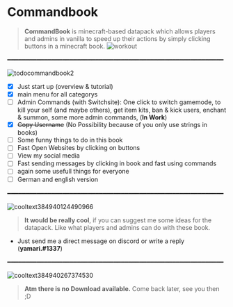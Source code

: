 # Commandbook
> **__CommandBook__** is minecraft-based datapack which allows players and admins in vanilla to speed up their actions by simply clicking buttons in a minecraft book.
![workout](https://user-images.githubusercontent.com/84765891/119454009-506bea80-bd38-11eb-9db9-7ffb02300ab4.jpg)

━━━━━━━━━━━━━━━━━━━━━━━━━━━━━━━━━━━━━━━━━━━━━━━━━━━━━━━━━━━

 ![todocommandbook2](https://user-images.githubusercontent.com/84765891/119454988-75ad2880-bd39-11eb-9a25-45663f886c16.png)
- [x] Just start up (overview & tutorial)
- [x] main menu for all categorys
- [ ] Admin Commands (with Switchsite): One click to switch gamemode, to kill your self (and maybe others), get item kits, ban & kick users, enchant & summon, some more admin commands, (**In Work**)
- [x] ~~Copy Username~~ (No Possibility because of you only use strings in books)
- [ ] Some funny things to do in this book
- [ ] Fast Open Websites by clicking on buttons
- [ ] View my social media
- [ ] Fast sending messages by clicking in book and fast using commands
- [ ] again some usefull things for everyone
- [ ] German and english version

━━━━━━━━━━━━━━━━━━━━━━━━━━━━━━━━━━━━━━━━━━━━━━━━━━━━━━━━━━━

![cooltext384940124490966](https://user-images.githubusercontent.com/84765891/119456126-a0e44780-bd3a-11eb-8e4e-30230525be50.png)
> **It would be really cool**, if you can suggest me some ideas for the datapack. Like what players and admins can do with these book.
- Just send me a direct message on discord or write a reply (**yamari.#1337**)

━━━━━━━━━━━━━━━━━━━━━━━━━━━━━━━━━━━━━━━━━━━━━━━━━━━━━━━━━━━

![cooltext384940267374530](https://user-images.githubusercontent.com/84765891/119456591-1c45f900-bd3b-11eb-96b1-3bdc262dc1ae.png)
> **Atm there is no Download available.** Come back later, see you then ;D 
